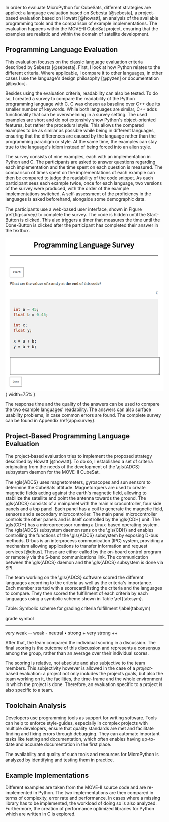 In order to evaluate MicroPython for CubeSats, different strategies are
applied: a language evaluation based on Sebesta [@sebesta], a
project-based evaluation based on Howatt [@howatt], an analysis of the
available programming tools and the comparison of example
implementations. The evaluation happens within the MOVE-II CubeSat
project, ensuring that the examples are realistic and within the domain
of satellite development.

Programming Language Evaluation
-------------------------------

This evaluation focuses on the classic language evaluation criteria
described by Sebesta [@sebesta]. First, I look at how Python relates to the different criteria. Where applicable, I compare it to other languages, in other cases I use the language's design philosophy [@pyzen] or documentation [@pydoc].

Besides using the evaluation criteria, readability can also be tested. To do so, I created a survey to compare the readability of the Python programming language with C. C was chosen as baseline over C++ due its smaller number of keywords. While both languages are similar, C++ adds functionality that can be overwhelming in a survey setting. The used examples are short and do not extensivly show Python's object-oriented features, but rather the procedural style. This allows the compared examples to be as similar as possible while being in different languages, ensuring that the differences are caused by the language rather than the programming paradigm or style. At the same time, the examples can stay true to the language's idiom instead of being forced into an alien style.

The survey consists of nine examples, each with an implementation in
Python and C. The participants are asked to answer questions regarding
each implementation and the time spent on each question is measured. The
comparison of times spent on the implementations of each example can
then be compared to judge the readability of the code snippet. As each
participant sees each example twice, once for each language, two
versions of the survey were produced, with the order of the example
implementations switched. A self-assessment of the proficiency in the
languages is asked beforehand, alongside some demographic data.

The participants use a web-based user interface, shown in Figure \\ref{fig:survey} to complete the survey. The code is hidden until the Start-Button is clicked. This also triggers a timer that measures the time until the Done-Button is clicked after the participant has completed their answer in the textbox.

![Screenshot of the user interface for the survey. \\label{fig:survey}](resources/figs/survey.png){ width=75% }

The response time and the quality of the answers can be used to compare the two example languages' readability. The answers can also surface usability problems, in case common errors are found. The complete survey can be found in Appendix \\ref{app:survey}.

Project-Based Programming Language Evaluation
---------------------------------------------

The project-based evaluation tries to implement the proposed strategy described by Howatt [@howatt]. To do so, I established a set of criteria originating from the needs of the development of the \\gls{ADCS} subsystem daemon for the MOVE-II CubeSat.

The \\gls{ADCS} uses magnetometers, gyroscopes and sun sensors to determine the CubeSats attitude. Magnetorquers are used to create magnetic fields acting against the earth's magnetic field, allowing to stabilize the satellite and point the antenna towards the ground. The \\gls{ADCS} consists of a mainpanel with the main microcontroller, four side panels and a top panel. Each panel has a coil to generate the magnetic field, sensors and a secondary microcontroller. The main panel microcontroller controls the other panels and is itself controlled by the \\gls{CDH} unit. The \\gls{CDH} has a microprocessor running a Linux-based operating system. The \\gls{ADCS} subsystem daemon runs on the \\gls{CDH} and enables controlling the functions of the \\gls{ADCS} subsystem by exposing D-bus methods. D-bus is an interprocess communication (IPC) system, providing a mechanism allowing applications to transfer information and request services [@dbus]. These are either called by the on-board control program or remotely via the S-band communications link. The communication between the \\gls{ADCS} daemon and the \\gls{ADCS} subsystem is done via SPI.

The team working on the \\gls{ADCS} software scored the different languages according to the criteria as well as the criteria's importance. Each member started with a scorecard listing the criteria and the languages to compare. They then scored the fulfillment of each criteria by each languages using a symbolic scheme shown in Table \\ref{tab:sym}.

Table: Symbolic scheme for grading criteria fulfillment \\label{tab:sym}

grade          symbol
------------- --------
very weak      --
weak           -
neutral        •
strong         +
very strong    ++

After that, the team compared the individual scoring in a discussion. The final scoring is the outcome of this discussion and represents a consensus among the group, rather than an average over their individual scores.

The scoring is relative, not absolute and also subjective to the team members. This subjectivity however is allowed in the case of a _project_-based evaluation: a project not only includes the projects goals, but also the team working on it, the facilities, the time-frame and the whole environment in which the project is done. Therefore, an evaluation specific to a project is also specific to a team.

Toolchain Analysis
------------------

Developers use programming tools as support for writing software. Tools can help to enforce style-guides, especially in complex projects with multiple developers, ensure that quality standards are met and facilitate finding and fixing errors through debugging. They can automate important tasks like testing and documentation, which often enables having up-to-date and accurate documentation in the first place.

The availability and quality of such tools and resources for
MicroPython is analyzed by identifying and testing them in practice.

Example Implementations
-----------------------

Different examples are taken from the MOVE-II source code and are
re-implemented in Python. The two implementations are then compared in
terms of complexity, error rate and performance. In cases where a
missing library has to be implemented, the workload of doing so is also
analyzed. Furthermore, the creation of performance optimized libraries
for Python which are written in C is explored.
